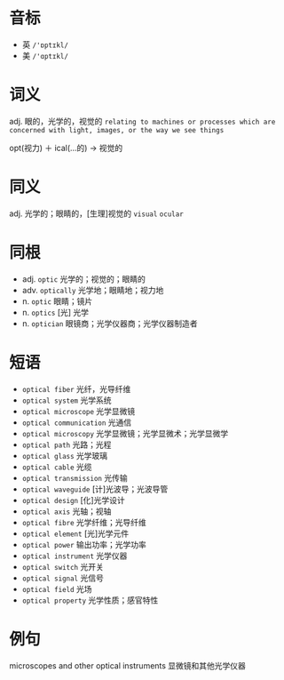 # 音标

- 英 `/'ɒptɪkl/`
- 美 `/'ɑptɪkl/`

# 词义

adj. 眼的，光学的，视觉的
`relating to machines or processes which are concerned with light, images, or the way we see things`



opt(视力) ＋ ical(…的) → 视觉的

# 同义

adj. 光学的；眼睛的，[生理]视觉的
`visual` `ocular`

# 同根

- adj. `optic` 光学的；视觉的；眼睛的
- adv. `optically` 光学地；眼睛地；视力地
- n. `optic` 眼睛；镜片
- n. `optics` [光] 光学
- n. `optician` 眼镜商；光学仪器商；光学仪器制造者

# 短语

- `optical fiber` 光纤，光导纤维
- `optical system` 光学系统
- `optical microscope` 光学显微镜
- `optical communication` 光通信
- `optical microscopy` 光学显微镜；光学显微术；光学显微学
- `optical path` 光路；光程
- `optical glass` 光学玻璃
- `optical cable` 光缆
- `optical transmission` 光传输
- `optical waveguide` [计]光波导；光波导管
- `optical design` [化]光学设计
- `optical axis` 光轴；视轴
- `optical fibre` 光学纤维；光导纤维
- `optical element` [光]光学元件
- `optical power` 输出功率；光学功率
- `optical instrument` 光学仪器
- `optical switch` 光开关
- `optical signal` 光信号
- `optical field` 光场
- `optical property` 光学性质；感官特性

# 例句

microscopes and other optical instruments
显微镜和其他光学仪器


